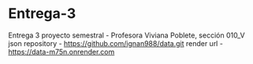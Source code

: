 # Entrega-3
Entrega 3 proyecto semestral - Profesora Viviana Poblete, sección 010_V
json repository - https://github.com/ignan988/data.git
render url - https://data-m75n.onrender.com

